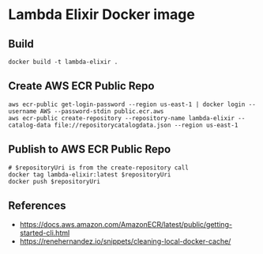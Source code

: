 # Lambda Elixir Docker image

## Build
```
docker build -t lambda-elixir .
```

## Create AWS ECR Public Repo
```
aws ecr-public get-login-password --region us-east-1 | docker login --username AWS --password-stdin public.ecr.aws
aws ecr-public create-repository --repository-name lambda-elixir --catalog-data file://repositorycatalogdata.json --region us-east-1
```

## Publish to AWS ECR Public Repo
```
# $repositoryUri is from the create-repository call 
docker tag lambda-elixir:latest $repositoryUri
docker push $repositoryUri
```

## References

* https://docs.aws.amazon.com/AmazonECR/latest/public/getting-started-cli.html
* https://renehernandez.io/snippets/cleaning-local-docker-cache/